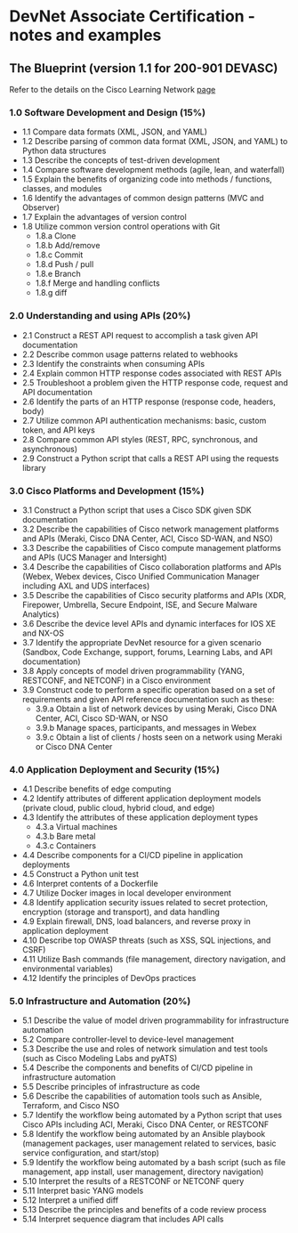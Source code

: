 # DevNet Associate Certification - notes and examples

## The Blueprint (version 1.1 for 200-901 DEVASC)

Refer to the details on the Cisco Learning Network [page](https://learningnetwork.cisco.com/s/devnet-associate-exam-topics)

### 1.0 Software Development and Design (15%)

* 1.1 Compare data formats (XML, JSON, and YAML)
* 1.2 Describe parsing of common data format (XML, JSON, and YAML) to Python data structures
* 1.3 Describe the concepts of test-driven development
* 1.4 Compare software development methods (agile, lean, and waterfall)
* 1.5 Explain the benefits of organizing code into methods / functions, classes, and modules
* 1.6 Identify the advantages of common design patterns (MVC and Observer)
* 1.7 Explain the advantages of version control
* 1.8 Utilize common version control operations with Git
  * 1.8.a Clone
  * 1.8.b Add/remove
  * 1.8.c Commit
  * 1.8.d Push / pull
  * 1.8.e Branch
  * 1.8.f Merge and handling conflicts
  * 1.8.g diff

### 2.0 Understanding and using APIs (20%)

* 2.1 Construct a REST API request to accomplish a task given API documentation
* 2.2 Describe common usage patterns related to webhooks
* 2.3 Identify the constraints when consuming APIs
* 2.4 Explain common HTTP response codes associated with REST APIs
* 2.5 Troubleshoot a problem given the HTTP response code, request and API documentation
* 2.6 Identify the parts of an HTTP response (response code, headers, body)
* 2.7 Utilize common API authentication mechanisms: basic, custom token, and API keys
* 2.8 Compare common API styles (REST, RPC, synchronous, and asynchronous)
* 2.9 Construct a Python script that calls a REST API using the requests library

### 3.0 Cisco Platforms and Development (15%)

* 3.1 Construct a Python script that uses a Cisco SDK given SDK documentation
* 3.2 Describe the capabilities of Cisco network management platforms and APIs (Meraki, Cisco DNA Center, ACI, Cisco SD-WAN, and NSO)
* 3.3 Describe the capabilities of Cisco compute management platforms and APIs (UCS Manager and Intersight)
* 3.4 Describe the capabilities of Cisco collaboration platforms and APIs (Webex, Webex devices, Cisco Unified Communication Manager including AXL and UDS interfaces)
* 3.5 Describe the capabilities of Cisco security platforms and APIs (XDR, Firepower, Umbrella, Secure Endpoint, ISE, and Secure Malware Analytics)
* 3.6 Describe the device level APIs and dynamic interfaces for IOS XE and NX-OS
* 3.7 Identify the appropriate DevNet resource for a given scenario (Sandbox, Code Exchange, support, forums, Learning Labs, and API documentation)
* 3.8 Apply concepts of model driven programmability (YANG, RESTCONF, and NETCONF) in a Cisco environment
* 3.9 Construct code to perform a specific operation based on a set of requirements and given API reference documentation such as these:
  * 3.9.a Obtain a list of network devices by using Meraki, Cisco DNA Center, ACI, Cisco SD-WAN, or NSO
  * 3.9.b Manage spaces, participants, and messages in Webex
  * 3.9.c Obtain a list of clients / hosts seen on a network using Meraki or Cisco DNA Center

### 4.0 Application Deployment and Security (15%)

* 4.1 Describe benefits of edge computing
* 4.2 Identify attributes of different application deployment models (private cloud, public  cloud, hybrid cloud, and edge)
* 4.3 Identify the attributes of these application deployment types
  * 4.3.a Virtual machines
  * 4.3.b Bare metal
  * 4.3.c Containers
* 4.4 Describe components for a CI/CD pipeline in application deployments
* 4.5 Construct a Python unit test
* 4.6 Interpret contents of a Dockerfile
* 4.7 Utilize Docker images in local developer environment
* 4.8 Identify application security issues related to secret protection, encryption (storage and transport), and data handling
* 4.9 Explain firewall, DNS, load balancers, and reverse proxy in application deployment
* 4.10 Describe top OWASP threats (such as XSS, SQL injections, and CSRF)
* 4.11 Utilize Bash commands (file management, directory navigation, and environmental variables)
* 4.12 Identify the principles of DevOps practices

### 5.0 Infrastructure and Automation (20%)

* 5.1 Describe the value of model driven programmability for infrastructure automation
* 5.2 Compare controller-level to device-level management
* 5.3 Describe the use and roles of network simulation and test tools (such as Cisco Modeling Labs and pyATS)
* 5.4 Describe the components and benefits of CI/CD pipeline in infrastructure automation
* 5.5 Describe principles of infrastructure as code
* 5.6 Describe the capabilities of automation tools such as Ansible, Terraform, and Cisco NSO
* 5.7 Identify the workflow being automated by a Python script that uses Cisco APIs including ACI, Meraki, Cisco DNA Center, or RESTCONF
* 5.8 Identify the workflow being automated by an Ansible playbook (management packages, user management related to services, basic service configuration, and start/stop)
* 5.9 Identify the workflow being automated by a bash script (such as file management, app install, user management, directory navigation)
* 5.10 Interpret the results of a RESTCONF or NETCONF query
* 5.11 Interpret basic YANG models
* 5.12 Interpret a unified diff
* 5.13 Describe the principles and benefits of a code review process
* 5.14 Interpret sequence diagram that includes API calls
